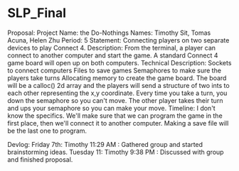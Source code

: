 # SLP_Final

Proposal:
Project Name: the Do-Nothings
Names: Timothy Sit, Tomas Acuna, Helen Zhu
Period: 5
Statement: Connecting players on two separate devices to play Connect 4.
Description: From the terminal, a player can connect to another computer and start the game. A standard Connect 4 game board will open up on both computers.
Technical Description:
	Sockets to connect computers
	Files to save games
	Semaphores to make sure the players take turns
	Allocating memory to create the game board.
	The board will be a calloc() 2d array and the players will send a structure of two ints to each other representing the x,y coordinate. Every time you take a turn, you down the semaphore so you can't move. The other player takes their turn and ups your semaphore so you can make your move.
Timeline: I don't know the specifics.
	We'll make sure that we can program the game in the first place, then we'll connect it to another computer. Making a save file will be the last one to program.

Devlog:
Friday 7th:
	Timothy 11:29 AM : Gathered group and started brainstorming ideas.
Tuesday 11:
	Timothy 9:38 PM : Discussed with group and finished proposal.
